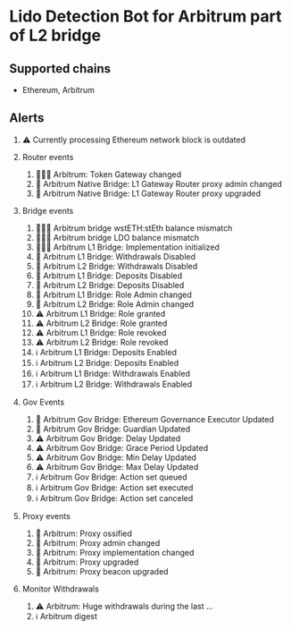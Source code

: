 # Lido Detection Bot for Arbitrum part of L2 bridge

## Supported chains

- Ethereum, Arbitrum

## Alerts

1. ⚠️ Currently processing Ethereum network block is outdated

1. Router events
   1. 🚨🚨🚨 Arbitrum: Token Gateway changed
   2. 🚨 Arbitrum Native Bridge: L1 Gateway Router proxy admin changed
   3. 🚨 Arbitrum Native Bridge: L1 Gateway Router proxy upgraded
1. Bridge events
   1. 🚨🚨🚨 Arbitrum bridge wstETH:stEth balance mismatch
   2. 🚨🚨🚨 Arbitrum bridge LDO balance mismatch
   3. 🚨🚨🚨 Arbitrum L1 Bridge: Implementation initialized
   4. 🚨 Arbitrum L1 Bridge: Withdrawals Disabled
   5. 🚨 Arbitrum L2 Bridge: Withdrawals Disabled
   6. 🚨 Arbitrum L1 Bridge: Deposits Disabled
   7. 🚨 Arbitrum L2 Bridge: Deposits Disabled
   8. 🚨 Arbitrum L1 Bridge: Role Admin changed
   9. 🚨 Arbitrum L2 Bridge: Role Admin changed
   10. ⚠️ Arbitrum L1 Bridge: Role granted
   11. ⚠️ Arbitrum L2 Bridge: Role granted
   12. ⚠️ Arbitrum L1 Bridge: Role revoked
   13. ⚠️ Arbitrum L2 Bridge: Role revoked
   14. ℹ️ Arbitrum L1 Bridge: Deposits Enabled
   15. ℹ️ Arbitrum L2 Bridge: Deposits Enabled
   16. ℹ️ Arbitrum L1 Bridge: Withdrawals Enabled
   17. ℹ️ Arbitrum L2 Bridge: Withdrawals Enabled
1. Gov Events
   1. 🚨 Arbitrum Gov Bridge: Ethereum Governance Executor Updated
   2. 🚨 Arbitrum Gov Bridge: Guardian Updated
   3. ⚠️ Arbitrum Gov Bridge: Delay Updated
   4. ⚠️ Arbitrum Gov Bridge: Grace Period Updated
   5. ⚠️ Arbitrum Gov Bridge: Min Delay Updated
   6. ⚠️ Arbitrum Gov Bridge: Max Delay Updated
   7. ℹ️ Arbitrum Gov Bridge: Action set queued
   8. ℹ️ Arbitrum Gov Bridge: Action set executed
   9. ℹ️ Arbitrum Gov Bridge: Action set canceled
1. Proxy events
   1. 🚨 Arbitrum: Proxy ossified
   2. 🚨 Arbitrum: Proxy admin changed
   3. 🚨 Arbitrum: Proxy implementation changed
   4. 🚨 Arbitrum: Proxy upgraded
   5. 🚨 Arbitrum: Proxy beacon upgraded
1. Monitor Withdrawals
   1. ⚠️ Arbitrum: Huge withdrawals during the last ...
   2. ℹ️ Arbitrum digest
